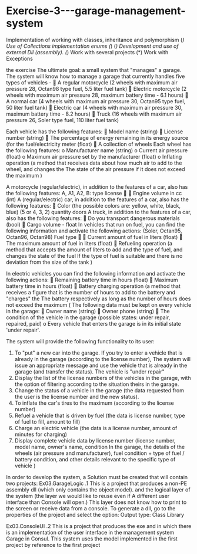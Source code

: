 # Exercise-3---garage-management-system
Implementation of working with classes, inheritance and polymorphism (*) Use of Collections implementation enums (*) (*) Development and use of external Dll (assembly). (*) Work with several projects (*) Work with Exceptions


the exercise
The ultimate goal: a small system that "manages" a garage.
The system will know how to manage a garage that currently handles five types of vehicles -
 A regular motorcycle
(2 wheels with maximum air pressure 28, Octan98 type fuel, 5.5 liter fuel tank)
 Electric motorcycle
(2 wheels with maximum air pressure 28, maximum battery time - 6.1 hours)
 A normal car
(4 wheels with maximum air pressure 30, Octan95 type fuel, 50 liter fuel tank)
 Electric car
(4 wheels with maximum air pressure 30, maximum battery time - 8.2 hours)
 Truck
(16 wheels with maximum air pressure 26, Soler type fuel, 110 liter fuel tank)

Each vehicle has the following features:
 Model name (string)
 License number (string)
 The percentage of energy remaining in its energy source (for the fuel/electricity meter (float)
 A collection of wheels
Each wheel has the following features:
o Manufacturer name (string)
o Current air pressure (float)
o Maximum air pressure set by the manufacturer (float)
o Inflating operation (a method that receives data about how much air to add to the wheel, and changes the
The state of the air pressure if it does not exceed the maximum )

A motorcycle (regular/electric), in addition to the features of a car, also has the following features:
A, A1, A2, B: type license 
 Engine volume in cc (int)
A (regular/electric) car, in addition to the features of a car, also has the following features:
 Color (the possible colors are: yellow, white, black, blue)
(5 or 4, 3, 2) quantity doors
A truck, in addition to the features of a car, also has the following features:
 Do you transport dangerous materials (bool)
 Cargo volume - float
In vehicles that run on fuel, you can find the following information and activate the following actions:
(Soler, Octan95, Octan96, Octan98) Fuel type 
 Current amount of fuel in liters (float)
 The maximum amount of fuel in liters (float)
 Refueling operation (a method that accepts the amount of liters to add and the type of fuel, and changes the state of the fuel
If the type of fuel is suitable and there is no deviation from the size of the tank )

In electric vehicles you can find the following information and activate the following actions:
 Remaining battery time in hours (float)
 Maximum battery time in hours (float)
 Battery charging operation (a method that receives a figure that is the number of hours to add to the battery and "charges" the
The battery respectively as long as the number of hours does not exceed the maximum (
The following data must be kept on every vehicle in the garage:
 Owner name (string)
 Owner phone (string)
 The condition of the vehicle in the garage (possible states: under repair, repaired, paid)
o Every vehicle that enters the garage is in its initial state 'under repair'.

The system will provide the following functionality to its user:
1. To "put" a new car into the garage. If you try to enter a vehicle that is already in the garage (according to the license number),
The system will issue an appropriate message and use the vehicle that is already in the garage (and transfer the status).
The vehicle is "under repair"
2. Display the list of the license numbers of the vehicles in the garage, with the option of filtering according to the situation
theirs in the garage.
3. Change the status of a vehicle in the garage (the data requested from the user is the license number and the new status).
4. To inflate the car's tires to the maximum (according to the license number)
5. Refuel a vehicle that is driven by fuel (the data is license number, type of fuel to fill, amount to fill)
6. Charge an electric vehicle (the data is a license number, amount of minutes for charging)
7. Display complete vehicle data by license number (license number, model name, owner's name, condition
In the garage, the details of the wheels (air pressure and manufacturer), fuel condition + type of fuel / battery condition, and other details
relevant to the specific type of vehicle )

In order to develop the system, a Solution must be created that will contain two projects:
Ex03.GarageLogic .1
This is a project that produces a non-PE assembly dll (which only contains the object model).
and the logical layer of the system (the layer we would like to reuse even if
A different user interface than Console will open.)
This layer does not know how to print to the screen or receive data from a console.
To generate a dll, go to the properties of the project and select the option:
Output type: Class Library

Ex03.ConsoleUI .2
This is a project that produces the exe and in which there is an implementation of the user interface in the management system
Garage in Consul. This system uses the model implemented in the first project by
reference to the first project
